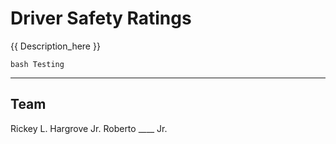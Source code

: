 # Driver Safety Ratings
{{ Description_here }}

``bash
 Testing
``



---
Team
---
Rickey L. Hargrove Jr.
Roberto ____ Jr.
